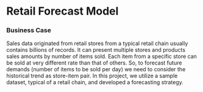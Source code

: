 # Retail Forecast Model
### Business Case
Sales data originated from retail stores from a typical retail chain usually contains billions of records. It can present multiple stores and products sales amounts by number of items sold. Each item from a specific store can be sold at very different rate than that of others. So, to forecast future demands (number of items to be sold per day) we need to consider the historical trend as store-item pair. In this project, we utilize a sample dataset, typical of a retail chain, and developed a forecasting strategy. 
